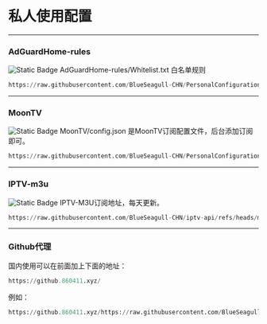 # 私人使用配置
---
### AdGuardHome-rules
![Static Badge](https://img.shields.io/badge/AdGuardHome-blue?logo=adguard&logoColor=%236AA127&labelColor=white)
AdGuardHome-rules/Whitelist.txt 白名单规则
```python
https://raw.githubusercontent.com/BlueSeagull-CHN/PersonalConfiguration/refs/heads/main/AdGuardHome-rules/Whitelist.txt
```
---
### MoonTV
![Static Badge](https://img.shields.io/badge/MoonTV-blue?logo=moonrepo&logoColor=%23008FC7&labelColor=white)
MoonTV/config.json 是MoonTV订阅配置文件，后台添加订阅即可。
```python
https://raw.githubusercontent.com/BlueSeagull-CHN/PersonalConfiguration/refs/heads/main/MoonTV/config.json
```
---
### IPTV-m3u
![Static Badge](https://img.shields.io/badge/IPTV-blue?logo=appletv&logoColor=%23000000&labelColor=white)
IPTV-M3U订阅地址，每天更新。
```python
https://raw.githubusercontent.com/BlueSeagull-CHN/iptv-api/refs/heads/master/output/result.m3u
```
---
### Github代理
国内使用可以在前面加上下面的地址：
```python
https://github.860411.xyz/
```
例如：
```python
https://github.860411.xyz/https://raw.githubusercontent.com/BlueSeagull-CHN/PersonalConfiguration/refs/heads/main/AdGuardHome-rules/Whitelist.txt
```
